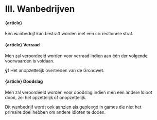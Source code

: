 # III. Wanbedrijven

#### {article}
Een wanbedrijf kan bestraft worden met een correctionele straf.

#### {article} Verraad
Men zal veroordeeld worden voor verraad indien aan één der volgende voorwaarden is voldaan.

§1 Het onopzettelijk overtreden van de Grondwet.

#### {article} Doodslag
Men zal veroordeeld worden voor doodslag indien men een andere Idioot dood, zei het opzettelijk of onopzettelijk.

Dit wanbedrijf wordt ook aanzien als gepleegd in games die niet het primaire doel hebben om andere Idioten te doden.
